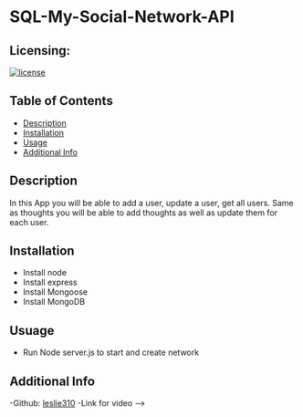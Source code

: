 # SQL-My-Social-Network-API

## Licensing:
[![license](https://img.shields.io/badge/license-MIT-brightgreen)](https://shields.io)

## Table of Contents 
- [Description](#description)
- [Installation](#installation)
- [Usage](#usage)
- [Additional Info](#additional-info)

## Description 
In this App you will be able to add a user, update a user, get all users. Same as thoughts you will be able to add thoughts as well as update them for each user.

## Installation
* Install node
* Install express
* Install Mongoose
* Install MongoDB

## Usuage 
* Run Node server.js to start and create network

## Additional Info
-Github: [leslie310](https://github.com/leslie310)
-Link for video -->

